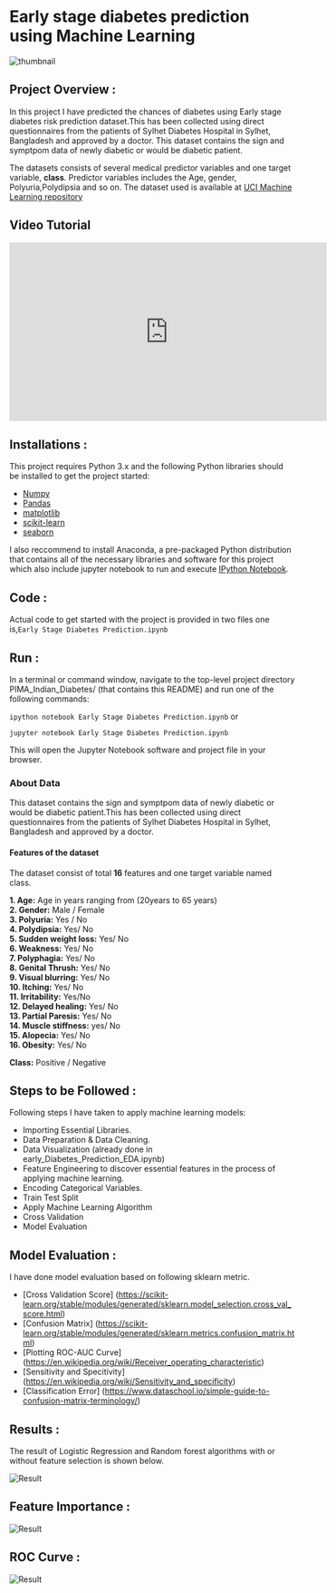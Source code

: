 # Early stage diabetes prediction using Machine Learning
![thumbnail](thumbnail.png)


## Project Overview :
In this project I have predicted the chances of diabetes using Early stage diabetes risk prediction dataset.This has been collected using direct questionnaires from the patients of Sylhet Diabetes Hospital in Sylhet, Bangladesh and approved by a doctor. This dataset contains the sign and symptpom data of newly diabetic or would be diabetic patient.

The datasets consists of several medical predictor variables and one target variable, **class**. Predictor variables includes the Age, gender, Polyuria,Polydipsia  and so on.
The dataset used is available at [UCI Machine Learning repository](https://archive.ics.uci.edu/ml/datasets/Early+stage+diabetes+risk+prediction+dataset.)

## Video Tutorial

<iframe width="560" height="315" src="https://www.youtube.com/embed/tK8PGomidp8" frameborder="0" allow="accelerometer; autoplay; encrypted-media; gyroscope; picture-in-picture" allowfullscreen></iframe>

## Installations :
This project requires Python 3.x and the following Python libraries should be installed to get the project started:
- [Numpy](http://www.numpy.org/)
- [Pandas](http://pandas.pydata.org/)
- [matplotlib](https://matplotlib.org/)
- [scikit-learn](https://scikit-learn.org/stable/)
- [seaborn](https://seaborn.pydata.org/installing.html)

I also reccommend to install Anaconda, a pre-packaged Python distribution that contains all of the necessary libraries and software for this project which also include jupyter notebook to run and execute [IPython Notebook](http://ipython.org/notebook.html).

## Code :
Actual code to get started with the project is provided in two files one is,```Early Stage Diabetes Prediction.ipynb```

## Run :
In a terminal or command window, navigate to the top-level project directory PIMA_Indian_Diabetes/ (that contains this README) and run one of the following commands:

```ipython notebook Early Stage Diabetes Prediction.ipynb```
or

```jupyter notebook Early Stage Diabetes Prediction.ipynb```

This will open the Jupyter Notebook software and project file in your browser.

### About Data
This dataset contains the sign and symptpom data of newly diabetic or would be diabetic patient.This has been collected using direct questionnaires from the patients of Sylhet Diabetes Hospital in Sylhet, Bangladesh and approved by a doctor.

#### Features of the dataset
The dataset consist of total **16** features and one target variable named class.

**1. Age:** Age in years ranging from (20years to 65 years)<br>
**2. Gender:** Male / Female<br>
**3. Polyuria:** Yes / No<br>
**4. Polydipsia:** Yes/ No<br>
**5. Sudden weight loss:** Yes/ No <br>
**6. Weakness:** Yes/ No<br>
**7. Polyphagia:** Yes/ No<br>
**8. Genital Thrush:** Yes/ No<br>
**9. Visual blurring:** Yes/ No<br>
**10. Itching:** Yes/ No<br>
**11. Irritability:** Yes/No<br>
**12. Delayed healing:** Yes/ No<br>
**13. Partial Paresis:** Yes/ No<br>
**14. Muscle stiffness:** yes/ No<br>
**15. Alopecia:** Yes/ No<br>
**16. Obesity:** Yes/ No<br>

**Class:** Positive / Negative

## Steps to be Followed :
Following steps I have taken to apply machine learning models:

- Importing Essential Libraries.
- Data Preparation & Data Cleaning.
- Data Visualization (already done in early_Diabetes_Prediction_EDA.ipynb)
- Feature Engineering to discover essential features in the process of applying machine learning.
- Encoding Categorical Variables.
- Train Test Split
- Apply Machine Learning Algorithm
- Cross Validation
- Model Evaluation

## Model Evaluation :
I have done model evaluation based on following sklearn metric.
- [Cross Validation Score] (https://scikit-learn.org/stable/modules/generated/sklearn.model_selection.cross_val_score.html)
- [Confusion Matrix] (https://scikit-learn.org/stable/modules/generated/sklearn.metrics.confusion_matrix.html)
- [Plotting ROC-AUC Curve] (https://en.wikipedia.org/wiki/Receiver_operating_characteristic)
- [Sensitivity and Specitivity] (https://en.wikipedia.org/wiki/Sensitivity_and_specificity)
- [Classification Error] (https://www.dataschool.io/simple-guide-to-confusion-matrix-terminology/)

## Results :
The result of Logistic Regression and Random forest algorithms with or without feature selection is shown below.

![Result](result.PNG)

## Feature Importance :
![Result](feat_imp.PNG)

## ROC Curve :
![Result](roc.PNG)



